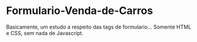 # Formulario-Venda-de-Carros
Basicamente, um estudo a respeito das tags de formulario... Somente HTML e CSS, sem nada de Javascript.
